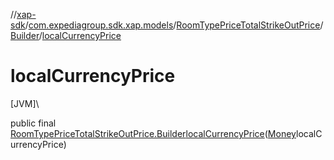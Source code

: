 //[xap-sdk](../../../../index.md)/[com.expediagroup.sdk.xap.models](../../index.md)/[RoomTypePriceTotalStrikeOutPrice](../index.md)/[Builder](index.md)/[localCurrencyPrice](local-currency-price.md)

# localCurrencyPrice

[JVM]\

public final [RoomTypePriceTotalStrikeOutPrice.Builder](index.md)[localCurrencyPrice](local-currency-price.md)([Money](../../-money/index.md)localCurrencyPrice)
